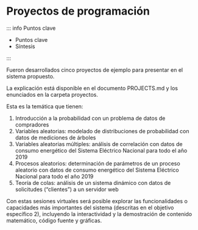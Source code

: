 # Proyectos de programación

::: info Puntos clave

- Puntos clave
- Síntesis

:::

Fueron desarrollados cinco proyectos de ejemplo para presentar en el sistema propuesto.

La explicación está disponible en el documento PROJECTS.md y los enunciados en la carpeta proyectos.

Esta es la temática que tienen:

1. Introducción a la probabilidad con un problema de datos de compradores
2. Variables aleatorias: modelado de distribuciones de probabilidad con datos de mediciones de árboles
3. Variables aleatorias múltiples: análisis de correlación con datos de consumo energético del Sistema Eléctrico Nacional para todo el año 2019
4. Procesos aleatorios: determinación de parámetros de un proceso aleatorio con datos de consumo energético del Sistema Eléctrico Nacional para todo el año 2019
5. Teoría de colas: análisis de un sistema dinámico con datos de solicitudes (“clientes”) a un servidor web

Con estas sesiones virtuales será posible explorar las funcionalidades o capacidades más importantes del sistema (descritas en el objetivo específico 2), incluyendo la interactividad y la demostración de contenido matemático, código fuente y gráficas.
